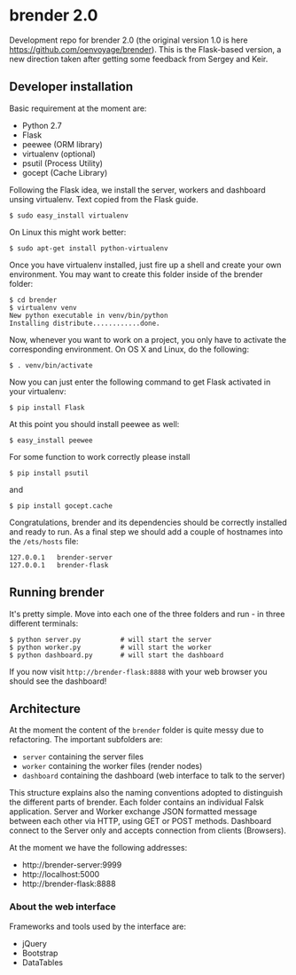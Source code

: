 # brender 2.0


Development repo for brender 2.0 (the original version 1.0 is here https://github.com/oenvoyage/brender). This is the Flask-based version, a new direction taken after getting some feedback from Sergey and Keir.

## Developer installation
Basic requirement at the moment are:

* Python 2.7
* Flask
* peewee (ORM library)
* virtualenv (optional)
* psutil (Process Utility)
* gocept (Cache Library)

Following the Flask idea, we install the server, workers and dashboard unsing virtualenv. Text copied from the Flask guide.

```
$ sudo easy_install virtualenv
```
On Linux this might work better:

```
$ sudo apt-get install python-virtualenv
```

Once you have virtualenv installed, just fire up a shell and create your own environment. You may want to create this folder inside of the brender folder:

```
$ cd brender
$ virtualenv venv
New python executable in venv/bin/python
Installing distribute............done.
```

Now, whenever you want to work on a project, you only have to activate the corresponding environment. On OS X and Linux, do the following:

```
$ . venv/bin/activate
```

Now you can just enter the following command to get Flask activated in your virtualenv:

```
$ pip install Flask
```

At this point you should install peewee as well:

```
$ easy_install peewee
```

For some function to work correctly please install

```
$ pip install psutil
```
and
```
$ pip install gocept.cache
```

Congratulations, brender and its dependencies should be correctly installed and ready to run. As a final step we should add a couple of hostnames into the `/ets/hosts` file:

```
127.0.0.1	brender-server
127.0.0.1	brender-flask
```

## Running brender
It's pretty simple. Move into each one of the three folders and run - in three different terminals:

```
$ python server.py  		# will start the server
$ python worker.py			# will start the worker
$ python dashboard.py		# will start the dashboard
```

If you now visit `http://brender-flask:8888` with your web browser you should see the dashboard!

## Architecture
At the moment the content of the `brender` folder is quite messy due to refactoring. The important subfolders are:

* `server` containing the server files
* `worker` containing the worker files (render nodes)
* `dashboard` containing the dashboard (web interface to talk to the server)

This structure explains also the naming conventions adopted to distinguish the different parts of brender.
Each folder contains an individual Falsk application. Server and Worker exchange JSON formatted message between each other via HTTP, using GET or POST methods.
Dashboard connect to the Server only and accepts connection from clients (Browsers).

At the moment we have the following addresses:

* http://brender-server:9999
* http://localhost:5000
* http://brender-flask:8888


### About the web interface
Frameworks and tools used by the interface are:

* jQuery
* Bootstrap
* DataTables


